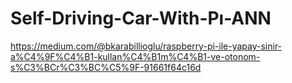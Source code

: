 # Self-Driving-Car-With-Pı-ANN
https://medium.com/@bkarabillioglu/raspberry-pi-ile-yapay-sinir-a%C4%9F%C4%B1-kullan%C4%B1m%C4%B1-ve-otonom-s%C3%BCr%C3%BC%C5%9F-91661f64c16d
